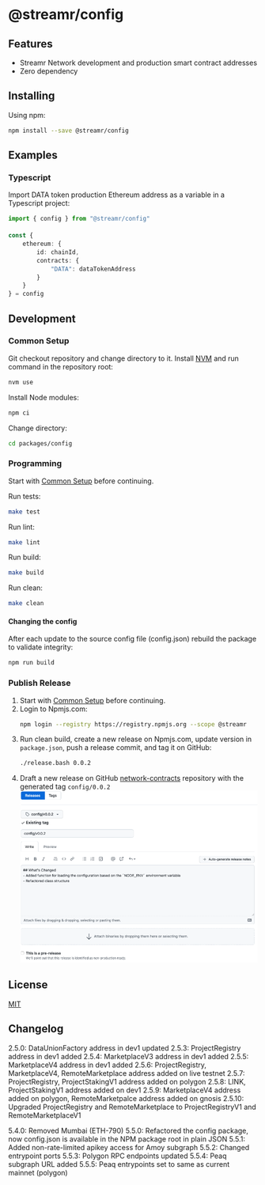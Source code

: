 # @streamr/config

## Features
- Streamr Network development and production smart contract addresses
- Zero dependency

## Installing
Using npm:
```bash
npm install --save @streamr/config
```

## Examples
### Typescript
Import DATA token production Ethereum address as a variable in a Typescript project:
```typescript
import { config } from "@streamr/config"

const {
    ethereum: {
        id: chainId,
        contracts: {
            "DATA": dataTokenAddress
        }
    }
} = config
```

## Development
### Common Setup
Git checkout repository and change directory to it.
Install [NVM](https://github.com/nvm-sh/nvm) and run command in the repository root:
```bash
nvm use
```

Install Node modules:
```bash
npm ci
```

Change directory:
```bash
cd packages/config
```

### Programming
Start with [Common Setup](#common-setup) before continuing.

Run tests:
```bash
make test
```

Run lint:
```bash
make lint
```

Run build:
```bash
make build
```

Run clean:
```bash
make clean
```

#### Changing the config

After each update to the source config file (config.json) rebuild the package to validate integrity:
```bash
npm run build
```

### Publish Release
1. Start with [Common Setup](#common-setup) before continuing.
1. Login to Npmjs.com:
    ```bash
    npm login --registry https://registry.npmjs.org --scope @streamr
    ```
1. Run clean build, create a new release on Npmjs.com, update version in `package.json`, push a release commit, and tag it on GitHub:
    ```bash
    ./release.bash 0.0.2
    ```
1. Draft a new release on GitHub [network-contracts](https://github.com/streamr-dev/network-contracts/releases) repository with the generated tag `config/0.0.2`
	![Draft a new release on GitHub](./docs/draft-release-github.png "Drafting a new release")
## License
[MIT](LICENSE)

## Changelog

2.5.0: DataUnionFactory address in dev1 updated
2.5.3: ProjectRegistry address in dev1 added
2.5.4: MarketplaceV3 address in dev1 added
2.5.5: MarketplaceV4 address in dev1 added
2.5.6: ProjectRegistry, MarketplaceV4, RemoteMarketplace address added on live testnet
2.5.7: ProjectRegistry, ProjectStakingV1 address added on polygon
2.5.8: LINK, ProjectStakingV1 address added on dev1
2.5.9: MarketplaceV4 address added on polygon, RemoteMarketpalce address added on gnosis
2.5.10: Upgraded ProjectRegistry and RemoteMarketplace to ProjectRegistryV1 and RemoteMarketplaceV1

5.4.0: Removed Mumbai (ETH-790)
5.5.0: Refactored the config package, now config.json is available in the NPM package root in plain JSON
5.5.1: Added non-rate-limited apikey access for Amoy subgraph
5.5.2: Changed entrypoint ports
5.5.3: Polygon RPC endpoints updated
5.5.4: Peaq subgraph URL added
5.5.5: Peaq entrypoints set to same as current mainnet (polygon)
